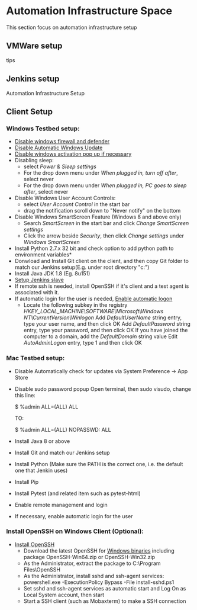 # Automation Infrastructure Space

This section focus on automation infrastructure setup

## VMWare setup
tips

## Jenkins setup
Automation Infrastructure Setup

## Client Setup 
### Windows Testbed setup:
  * [Disable windows firewall and defender](https://www.windowscentral.com/how-permanently-disable-windows-defender-windows-10)
  * [Disable Automatic Windows Update](http://www.thewindowsclub.com/turn-off-windows-update-in-windows-10)
  * [Disable windows activation pop up if necessary](http://www.thewindowsclub.com/disable-auto-activation-feature-windows-7-8)
  * Disabling sleep:
    * select *Power & Sleep settings*
    * For the drop down menu under *When plugged in, turn off after*, select never
	* For the drop down menu under *When plugged in, PC goes to sleep after*, select never
  * Disable Windows User Account Controls:
    * select *User Account Control* in the start bar
	* drag the notification scroll down to "Never notify" on the bottom
  * Disable Windows SmartScreen Feature (Windows 8 and above only)
    * Search *SmartScreen* in the start bar and click *Change SmartScreen settings*
	* Click the arrow beside *Security*, then click *Change settings* under *Windows SmartScreen*
  * Install Python 2.7.x 32 bit and check option to add python path to environment variables*
  *	Donwload and Install Git client on the client, and then copy Git folder to match our Jenkins setup(E.g. under root directory "c:\") 
  *	Install Java JDK 1.8 (Eg. 8u151)
  *	[Setup Jenkins slave](https://wiki.absolute.com/display/TA/Setting+up+New+VM+on+Jenkins)
  *	If remote ssh is needed, install OpenSSH if it's client and a test agent is associated with it.
  * If automatic login for the user is needed, [Enable automatic logon](https://support.microsoft.com/en-ca/help/324737/how-to-turn-on-automatic-logon-in-windows)
    * Locate the following subkey in the registry *HKEY_LOCAL_MACHINE\SOFTWARE\Microsoft\Windows NT\CurrentVersion\Winlogon*
		Add *DefaultUserName* string entry, type your user name, and then click OK
		Add *DefaultPassword* string entry, type your password, and then click OK
		If you have joined the computer to a domain, add the *DefaultDomain* string value
		Edit *AutoAdminLogon* entry, type 1 and then click OK

### Mac Testbed setup:	
  *	Disable Automatically check for updates via System Preference → App Store
  *	Disable sudo password popup
	Open terminal, then sudo visudo, change this line:

	$ %admin ALL=(ALL) ALL

	TO:

	$ %admin ALL=(ALL) NOPASSWD: ALL

  *	Install Java 8 or above
  *	Install Git and match our Jenkins setup
  *	Install Python (Make sure the PATH is the correct one, i.e. the default one that Jenkin uses)
  *	Install Pip
  *	Install Pytest (and related item such as pytest-html)
  *	Enable remote management and login
  *	If necessary, enable automatic login for the user

### Install OpenSSH on Windows Client (Optional):
  *	[Install OpenSSH](https://winscp.net/eng/docs/guide_windows_openssh_server#installing_sftp_ssh_server)
    * Download the latest OpenSSH for [Windows binaries](https://github.com/PowerShell/Win32-OpenSSH/releases) including package OpenSSH-Win64.zip or OpenSSH-Win32.zip
    * As the Administrator, extract the package to C:\Program Files\OpenSSH
	* As the Administrator, install sshd and ssh-agent services: 
		powershell.exe -ExecutionPolicy Bypass -File install-sshd.ps1
	* Set sshd and ssh-agent services as automatic start and Log On as Local System account, then start
	* Start a SSH client (such as Mobaxterm) to make a SSH connection


